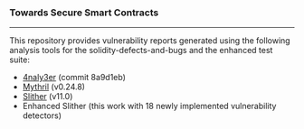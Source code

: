 ### Towards Secure Smart Contracts
---
This repository provides vulnerability reports generated using the following analysis tools for the solidity-defects-and-bugs and the enhanced test suite:
- [4naly3er](https://github.com/Picodes/4naly3er) (commit 8a9d1eb)
- [Mythril](https://github.com/ConsenSysDiligence/mythril) (v0.24.8)
- [Slither](https://github.com/crytic/slither) (v11.0)
- Enhanced Slither (this work with 18 newly implemented vulnerability detectors)

